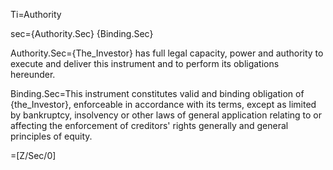 Ti=Authority

sec={Authority.Sec}  {Binding.Sec}

Authority.Sec={The_Investor} has full legal capacity, power and authority to execute and deliver this instrument and to perform its obligations hereunder. 

Binding.Sec=This instrument constitutes valid and binding obligation of {the_Investor}, enforceable in accordance with its terms, except as limited by bankruptcy, insolvency or other laws of general application relating to or affecting the enforcement of creditors' rights generally and general principles of equity.

=[Z/Sec/0]
